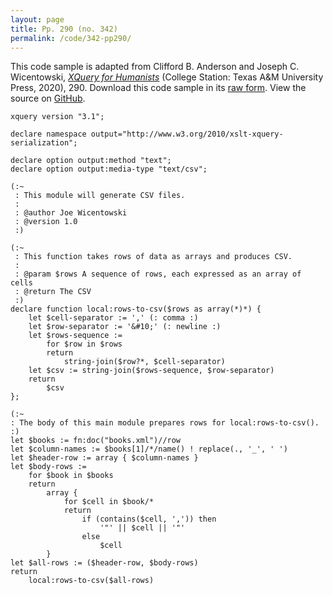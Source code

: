 ```yaml
---
layout: page
title: Pp. 290 (no. 342)
permalink: /code/342-pp290/
---
```


This code sample is adapted from Clifford B. Anderson and Joseph C. Wicentowski, 
[_XQuery for Humanists_](/) (College Station: Texas A&M University Press, 2020), 290. 
Download this code sample in its [raw form](/code/342-pp290/342-pp290.xq).
View the source on [GitHub](https://github.com/coding4humanists/xquery4humanists/blob/release/code/342-pp290/342-pp290.xq).

```xquery
xquery version "3.1";

declare namespace output="http://www.w3.org/2010/xslt-xquery-serialization";

declare option output:method "text";
declare option output:media-type "text/csv";

(:~
 : This module will generate CSV files.
 :
 : @author Joe Wicentowski
 : @version 1.0
 :)

(:~
 : This function takes rows of data as arrays and produces CSV.
 :
 : @param $rows A sequence of rows, each expressed as an array of cells
 : @return The CSV
 :)
declare function local:rows-to-csv($rows as array(*)*) {
    let $cell-separator := ',' (: comma :)
    let $row-separator := '&#10;' (: newline :)
    let $rows-sequence :=
        for $row in $rows
        return
            string-join($row?*, $cell-separator)
    let $csv := string-join($rows-sequence, $row-separator)
    return
        $csv
};

(:~
: The body of this main module prepares rows for local:rows-to-csv().
:)
let $books := fn:doc("books.xml")//row
let $column-names := $books[1]/*/name() ! replace(., '_', ' ')
let $header-row := array { $column-names }
let $body-rows :=
    for $book in $books
    return
        array {
            for $cell in $book/*
            return
                if (contains($cell, ',')) then
                    '"' || $cell || '"'
                else
                    $cell
        }
let $all-rows := ($header-row, $body-rows)
return
    local:rows-to-csv($all-rows)
```  
